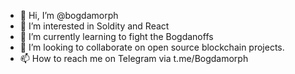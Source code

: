 - 👋 Hi, I’m @bogdamorph
- 👀 I’m interested in Soldity and React
- 🌱 I’m currently learning to fight the Bogdanoffs 
- 💞️ I’m looking to collaborate on open source blockchain projects.
- 📫 How to reach me on Telegram via t.me/Bogdamorph

<!---
bogdamorph/bogdamorph is a ✨ special ✨ repository because its `README.md` (this file) appears on your GitHub profile.
You can click the Preview link to take a look at your changes.
--->
